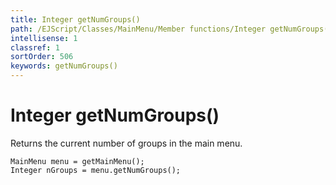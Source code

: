 ```yaml
---
title: Integer getNumGroups()
path: /EJScript/Classes/MainMenu/Member functions/Integer getNumGroups()
intellisense: 1
classref: 1
sortOrder: 506
keywords: getNumGroups()
---
```



# Integer getNumGroups()

Returns the current number of groups in the main menu.

```crmscript
MainMenu menu = getMainMenu();
Integer nGroups = menu.getNumGroups();
```
